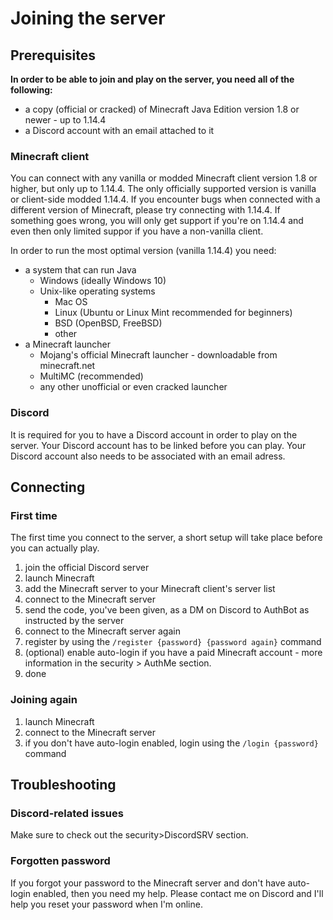 # Joining the server

## Prerequisites

**In order to be able to join and play on the server, you need all of the following:**

- a copy (official or cracked) of Minecraft Java Edition version 1.8 or newer - up to 1.14.4
- a Discord account with an email attached to it

### Minecraft client

You can connect with any vanilla or modded Minecraft client version 1.8 or higher, but only up to 1.14.4. The only officially supported version is vanilla or client-side modded 1.14.4. If you encounter bugs when connected with a different version of Minecraft, please try connecting with 1.14.4. If something goes wrong, you will only get support if you're on 1.14.4 and even then only limited suppor if you have a non-vanilla client.

In order to run the most optimal version (vanilla 1.14.4) you need:

- a system that can run Java
    - Windows (ideally Windows 10)
    - Unix-like operating systems
        - Mac OS
        - Linux (Ubuntu or Linux Mint recommended for beginners)
        - BSD (OpenBSD, FreeBSD)
        - other
- a Minecraft launcher
    - Mojang's official Minecraft launcher - downloadable from minecraft.net
    - MultiMC (recommended)
    - any other unofficial or even cracked launcher

### Discord

It is required for you to have a Discord account in order to play on the server. Your Discord account has to be linked before you can play. Your Discord account also needs to be associated with an email adress.

## Connecting

### First time

The first time you connect to the server, a short setup will take place before you can actually play.

1. join the official Discord server
2. launch Minecraft
3. add the Minecraft server to your Minecraft client's server list
4. connect to the Minecraft server
5. send the code, you've been given, as a DM on Discord to AuthBot as instructed by the server
6. connect to the Minecraft server again
7. register by using the ``/register {password} {password again}`` command
8. (optional) enable auto-login if you have a paid Minecraft account - more information in the security > AuthMe section.
9. done

### Joining again

1. launch Minecraft
2. connect to the Minecraft server
3. if you don't have auto-login enabled, login using the ``/login {password}`` command

## Troubleshooting

### Discord-related issues

Make sure to check out the security>DiscordSRV section.

### Forgotten password

If you forgot your password to the Minecraft server and don't have auto-login enabled, then you need my help. Please contact me on Discord and I'll help you reset your password when I'm online.
